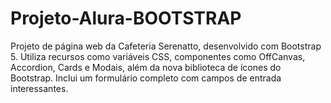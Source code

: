 # Projeto-Alura-BOOTSTRAP
Projeto de página web da Cafeteria Serenatto, desenvolvido com Bootstrap 5. Utiliza recursos como variáveis CSS, componentes como OffCanvas, Accordion, Cards e Modais, além da nova biblioteca de ícones do Bootstrap. Inclui um formulário completo com campos de entrada interessantes. 

